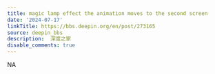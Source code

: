 ```yaml
---
title: magic lamp effect the animation moves to the second screen
date: '2024-07-17'
linkTitle: https://bbs.deepin.org/en/post/273165
source: deepin_bbs
description:  深度之家 
disable_comments: true
---
```

NA
